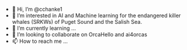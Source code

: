 - 👋 Hi, I’m @cchanke1
- 👀 I’m interested in AI and Machine learning for the endangered killer whales (SRKWs) of Puget Sound and the Salish Sea.
- 🌱 I’m currently learning ...
- 💞️ I’m looking to collaborate on OrcaHello and ai4orcas
- 📫 How to reach me ...

<!---
cchanke1/cchanke1 is a ✨ special ✨ repository because its `README.md` (this file) appears on your GitHub profile.
You can click the Preview link to take a look at your changes.
--->
